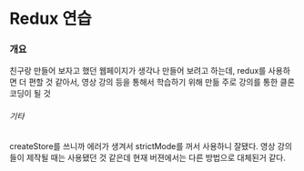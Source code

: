 Redux 연습
===
### 개요

친구랑 만들어 보자고 했던 웹페이지가 생각나 만들어 보려고 하는데, redux를 사용하면 더 편할 것 같아서, 영상 강의 등을 통해서 학습하기 위해 만듦
주로 강의를 통한 클론 코딩이 될 것

###### 기타
createStore를 쓰니까 에러가 생겨서 strictMode를 꺼서 사용하니 잘됐다. 영상 강의들이 제작될 때는 사용됐던 것 같은데 현재 버젼에서는 다른 방법으로 대체된거 같다.
